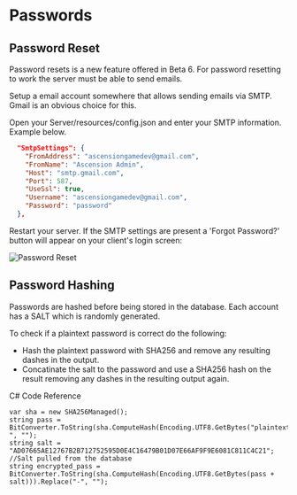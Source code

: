 # Passwords

## Password Reset
Password resets is a new feature offered in Beta 6. For password resetting to work the server must be able to send emails.

Setup a email account somewhere that allows sending emails via SMTP. Gmail is an obvious choice for this.

Open your Server/resources/config.json and enter your SMTP information. Example below.

``` json
  "SmtpSettings": {
    "FromAddress": "ascensiongamedev@gmail.com",
    "FromName": "Ascension Admin",
    "Host": "smtp.gmail.com",
    "Port": 587,
    "UseSsl": true,
    "Username": "ascensiongamedev@gmail.com",
    "Password": "password"
  },
```

Restart your server. If the SMTP settings are present a 'Forgot Password?' button will appear on your client's login screen:

![Password Reset](https://www.ascensiongamedev.com/resources/filehost/c7e2072b2697c3462423bf1b7903a295.png)


## Password Hashing
Passwords are hashed before being stored in the database. Each account has a SALT which is randomly generated.

To check if a plaintext password is correct do the following:
* Hash the plaintext password with SHA256 and remove any resulting dashes in the output.
* Concatinate the salt to the password and use a SHA256 hash on the result removing any dashes in the resulting output again.

C# Code Reference
```
var sha = new SHA256Managed();
string pass = BitConverter.ToString(sha.ComputeHash(Encoding.UTF8.GetBytes("plaintext_password"))).Replace("-", "");
string salt = "AD07665AE12767B2B712752595D0E4C16479B01D07E66AF9F9E6081C811C4C21";  //Salt pulled from the database
string encrypted_pass = BitConverter.ToString(sha.ComputeHash(Encoding.UTF8.GetBytes(pass + salt))).Replace("-", "");
```